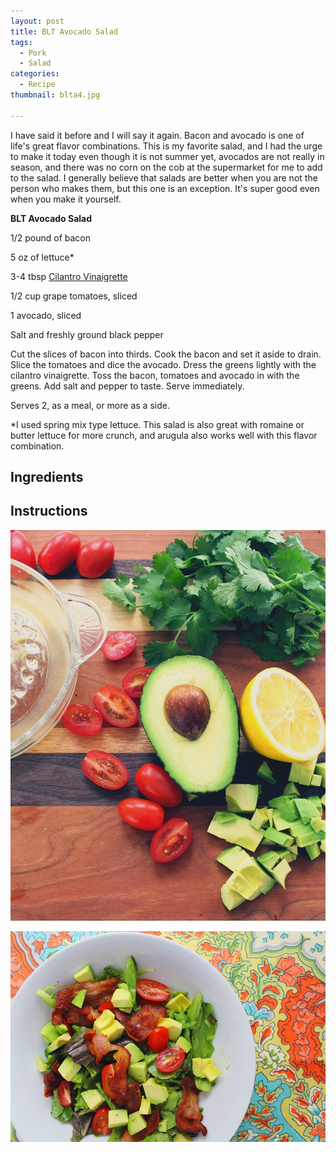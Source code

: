 ```yaml
---
layout: post
title: BLT Avocado Salad
tags:
  - Pork
  - Salad
categories:
  - Recipe
thumbnail: blta4.jpg

---
```


I have said it before and I will say it again. Bacon and avocado is one of life's great flavor combinations. This is my favorite salad, and I had the urge to make it today even though it is not summer yet, avocados are not really in season, and there was no corn on the cob at the supermarket for me to add to the salad. I generally believe that salads are better when you are not the person who makes them, but this one is an exception. It's super good even when you make it yourself.

  

  

**BLT Avocado Salad**

  

1/2 pound of bacon

5 oz of lettuce\*

3-4 tbsp [Cilantro Vinaigrette](http://www.hannahkilcoyne.com/2015/03/cilantro-vinaigrette.html)

1/2 cup grape tomatoes, sliced

1 avocado, sliced

Salt and freshly ground black pepper

  

Cut the slices of bacon into thirds. Cook the bacon and set it aside to drain. Slice the tomatoes and dice the avocado. Dress the greens lightly with the cilantro vinaigrette. Toss the bacon, tomatoes and avocado in with the greens. Add salt and pepper to taste. Serve immediately.

  

Serves 2, as a meal, or more as a side.

  

\*I used spring mix type lettuce. This salad is also great with romaine or butter lettuce for more crunch, and arugula also works well with this flavor combination.

## Ingredients



## Instructions







![Image of BLT Avocado Salad.](/upload/blta3.jpg)

![Image of BLT Avocado Salad.](/upload/blta1.jpg)